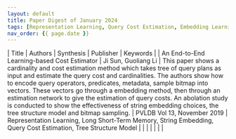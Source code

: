 ```yaml
---
layout: default
title: Paper Digest of January 2024
tags: [Representation Learning, Query Cost Estimation, Embedding Learning, AI4DB]
nav_order: {{ page.date }}
---
```


| Title                                       | Authors             | Synthesis                                                                                                                                                                                                                                                                                                                                                                                                                                                                                                       | Publisher                   | Keywords                                                                                                       |
| An End-to-End Learning-based Cost Estimator | Ji Sun, Guoliang Li | This paper shows a cardinality and cost estimation method which takes tree of query plans as input and estimate the query cost and cardinalities. The authors show how to encode query operators, predicates, metadata, sample bitmap into vectors. These vectors go through a embedding method, then through an estimation network to give the estimation of query costs. An abolation study is conducted to show the effectiveness of string embedding choices, the tree structure model and bitmap sampling. | PVLDB Vol 13, November 2019 | Representation Learning, Long Short-Term Memory, String Embedding, Query Cost Estimation, Tree Structure Model |
|                                             |                     |                                                                                                                                                                                                                                                                                                                                                                                                                                                                                                                 |                             |                                                                                                                |
